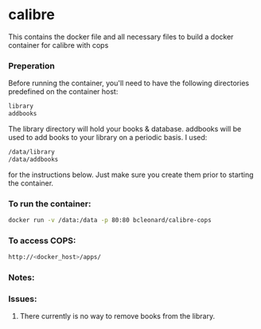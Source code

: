 # calibre

This contains the docker file and all necessary files to build a docker container for calibre with cops

### Preperation
Before running the container, you'll need to have the following directories predefined on the container host:
```sh
library
addbooks
```
The library directory will hold your books & database.  addbooks will be used to add books to your library on a periodic basis.  I used:
```sh
/data/library
/data/addbooks
```
for the instructions below.  Just make sure you create them prior to starting the container.
### To run the container:
```sh
docker run -v /data:/data -p 80:80 bcleonard/calibre-cops
```
### To access COPS:
```sh
http://<docker_host>/apps/
```
### Notes:

### Issues:
1) There currently is no way to remove books from the library.
